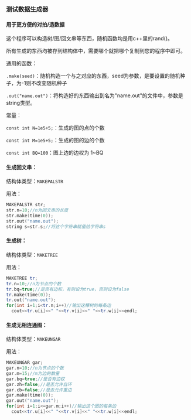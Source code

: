 ### 测试数据生成器
#### 用于更方便的对拍/造数据
这个程序可以构造树/图/回文串等东西，随机函数均是用c++里的rand()。

所有生成的东西均被存到结构体中，需要哪个就把哪个复制到您的程序中即可。

通用的函数：

`.make(seed)`：随机构造一个与之对应的东西，seed为参数，是要设置的随机种子，为-1则不改变随机种子

`.out("name.out")`：将构造好的东西输出到名为"name.out"的文件中，参数是string类型。

常量：

`const int N=1e5+5;`：生成的图的点的个数

`const int M=1e5+5;`：生成的图的边的个数

`const int BQ=100`：图上边的边权为 1~BQ

#### 生成回文串：

结构体类型：`MAKEPALSTR`

用法：

```cpp
MAKEPALSTR str;
str.n=10;//n为回文串的长度
str.make(time(0));
str.out("name.out");
string s=str.s;//将这个字符串赋值给字符串s
```

#### 生成树：

结构体类型：`MAKETREE`

用法：

```cpp
MAKETREE tr;
tr.n=10;//n为节点的个数
tr.bq=true;//是否有边权，有则设为true，否则设为false
tr.make(time(0));
tr.out("name.out");
for(int i=1;i<tr.n;i++)//输出这棵树的每条边
  cout<<tr.u[i]<<" "<<tr.v[i]<<" "<<tr.w[i]<<endl;
```

#### 生成无相连通图：

结构体类型：`MAKEUNGAR`

用法：

```cpp
MAKEUNGAR gar;
gar.n=10;//n为节点的个数
gar.m=15;//m为边的数量
gar.bq=true;//是否有边权
gar.zh=false;//是否允许自环
gar.cb=false;//是否允许重边
gar.make(time(0));
gar.out("name.out");
for(int i=1;i<=gar.m;i++)//输出这个图的每条边
  cout<<tr.u[i]<<" "<<tr.v[i]<<" "<<tr.w[i]<<endl;
```
